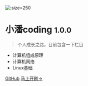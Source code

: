 
![](/_media/logo.svg ":size=250")


# 小潘coding <small>1.0.0</small>

> 个人成长之路，目前包含一下栏目

- 计算机组成原理
- 计算机网络
- Linux基础

[GitHub](https://github.com/xiaopancoding/)
[马上开刷->](/README.md)










